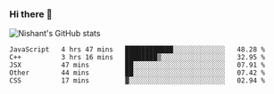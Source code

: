 ### Hi there 👋

<!--
**phoenixx1/phoenixx1** is a ✨ _special_ ✨ repository because its `README.md` (this file) appears on your GitHub profile.

Here are some ideas to get you started:

- 🔭 I’m currently working on ...
- 🌱 I’m currently learning ...
- 👯 I’m looking to collaborate on ...
- 🤔 I’m looking for help with ...
- 💬 Ask me about ...
- 📫 How to reach me: ...
- 😄 Pronouns: ...
- ⚡ Fun fact: ...
-->

![Nishant's GitHub stats](https://github-readme-stats.vercel.app/api?username=phoenixx1&count_private=true)   
<!--START_SECTION:waka-->
```text
JavaScript   4 hrs 47 mins   ████████████░░░░░░░░░░░░░   48.28 % 
C++          3 hrs 16 mins   ████████▒░░░░░░░░░░░░░░░░   32.95 % 
JSX          47 mins         ██░░░░░░░░░░░░░░░░░░░░░░░   07.91 % 
Other        44 mins         ██░░░░░░░░░░░░░░░░░░░░░░░   07.42 % 
CSS          17 mins         ▓░░░░░░░░░░░░░░░░░░░░░░░░   02.94 % 
```
<!--END_SECTION:waka-->
